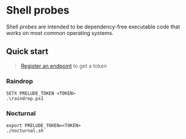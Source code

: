 # Shell probes

Shell probes are intended to be dependency-free executable code that works on most common operating systems.

## Quick start

> [Register an endpoint](https://docs.preludesecurity.com/docs/probes#registering-endpoints) to get a token

### Raindrop 

```terminal
SETX PRELUDE_TOKEN <TOKEN>
.\raindrop.ps1
```

### Nocturnal

```terminal
export PRELUDE_TOKEN=<TOKEN>
./nocturnal.sh
```
